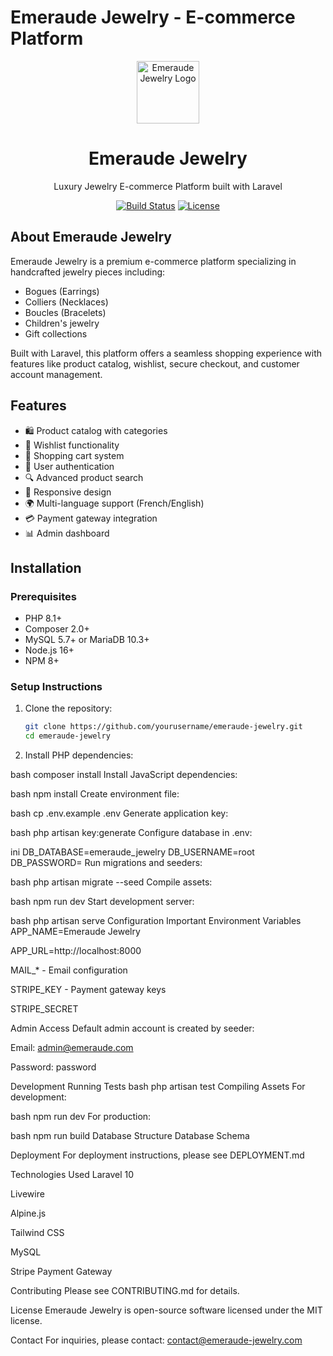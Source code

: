 # Emeraude Jewelry - E-commerce Platform

<p align="center">
  <img src="https://img.icons8.com/color/96/000000/emerald.png" width="100" alt="Emeraude Jewelry Logo">
  <h1 align="center">Emeraude Jewelry</h1>
</p>

<p align="center">
  Luxury Jewelry E-commerce Platform built with Laravel
</p>

<p align="center">
  <a href="https://github.com/yourusername/emeraude-jewelry/actions"><img src="https://github.com/laravel/framework/workflows/tests/badge.svg" alt="Build Status"></a>
  <a href="https://packagist.org/packages/laravel/framework"><img src="https://img.shields.io/packagist/l/laravel/framework" alt="License"></a>
</p>

## About Emeraude Jewelry

Emeraude Jewelry is a premium e-commerce platform specializing in handcrafted jewelry pieces including:

- Bogues (Earrings)
- Colliers (Necklaces)
- Boucles (Bracelets)
- Children's jewelry
- Gift collections

Built with Laravel, this platform offers a seamless shopping experience with features like product catalog, wishlist, secure checkout, and customer account management.

## Features

- 🛍️ Product catalog with categories
- 💖 Wishlist functionality
- 🛒 Shopping cart system
- 🔐 User authentication
- 🔍 Advanced product search
- 📱 Responsive design
- 🌍 Multi-language support (French/English)
- 💳 Payment gateway integration
- 📊 Admin dashboard

## Installation

### Prerequisites

- PHP 8.1+
- Composer 2.0+
- MySQL 5.7+ or MariaDB 10.3+
- Node.js 16+
- NPM 8+

### Setup Instructions

1. Clone the repository:
   ```bash
   git clone https://github.com/yourusername/emeraude-jewelry.git
   cd emeraude-jewelry
   ```
2. Install PHP dependencies:

bash
composer install
Install JavaScript dependencies:

bash
npm install
Create environment file:

bash
cp .env.example .env
Generate application key:

bash
php artisan key:generate
Configure database in .env:

ini
DB_DATABASE=emeraude_jewelry
DB_USERNAME=root
DB_PASSWORD=
Run migrations and seeders:

bash
php artisan migrate --seed
Compile assets:

bash
npm run dev
Start development server:

bash
php artisan serve
Configuration
Important Environment Variables
APP_NAME=Emeraude Jewelry

APP_URL=http://localhost:8000

MAIL_* - Email configuration

STRIPE_KEY - Payment gateway keys

STRIPE_SECRET

Admin Access
Default admin account is created by seeder:

Email: admin@emeraude.com

Password: password

Development
Running Tests
bash
php artisan test
Compiling Assets
For development:

bash
npm run dev
For production:

bash
npm run build
Database Structure
Database Schema

Deployment
For deployment instructions, please see DEPLOYMENT.md

Technologies Used
Laravel 10

Livewire

Alpine.js

Tailwind CSS

MySQL

Stripe Payment Gateway

Contributing
Please see CONTRIBUTING.md for details.

License
Emeraude Jewelry is open-source software licensed under the MIT license.

Contact
For inquiries, please contact: contact@emeraude-jewelry.com